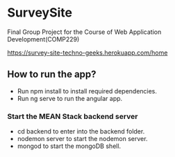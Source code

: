 # SurveySite
Final Group Project for the Course of Web Application Development(COMP229)

https://survey-site-techno-geeks.herokuapp.com/home

## How to run the app?

* Run npm install to install required dependencies.
* Run ng serve to run the angular app.

### Start the MEAN Stack backend server
* cd backend to enter into the backend folder.
* nodemon server to start the nodemon server.
* mongod to start the mongoDB shell.
